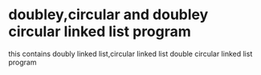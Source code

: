 # doubley,circular and doubley circular linked list program
this contains doubly linked list,circular linked list double circular linked list program 
